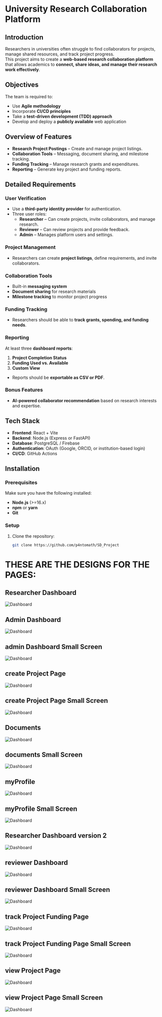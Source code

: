 # University Research Collaboration Platform

## Introduction  
Researchers in universities often struggle to find collaborators for projects, manage shared resources, and track project progress.  
This project aims to create a **web-based research collaboration platform** that allows academics to **connect, share ideas, and manage their research work effectively**.

## Objectives  
The team is required to:  
- Use **Agile methodology**  
- Incorporate **CI/CD principles**  
- Take a **test-driven development (TDD) approach**  
- Develop and deploy a **publicly available** web application  

## Overview of Features  
- **Research Project Postings** – Create and manage project listings.  
- **Collaboration Tools** – Messaging, document sharing, and milestone tracking.  
- **Funding Tracking** – Manage research grants and expenditures.  
- **Reporting** – Generate key project and funding reports.  

## Detailed Requirements  

### User Verification  
- Use a **third-party identity provider** for authentication.  
- Three user roles:  
  - **Researcher** – Can create projects, invite collaborators, and manage research.  
  - **Reviewer** – Can review projects and provide feedback.  
  - **Admin** – Manages platform users and settings.  

### Project Management  
- Researchers can create **project listings**, define requirements, and invite collaborators.  

### Collaboration Tools  
- Built-in **messaging system**  
- **Document sharing** for research materials  
- **Milestone tracking** to monitor project progress  

### Funding Tracking  
- Researchers should be able to **track grants, spending, and funding needs**.  

### Reporting  
At least three **dashboard reports**:  
1. **Project Completion Status**  
2. **Funding Used vs. Available**  
3. **Custom View**  
- Reports should be **exportable as CSV or PDF**.  

### Bonus Features  
- **AI-powered collaborator recommendation** based on research interests and expertise.  

## Tech Stack  
- **Frontend**: React + Vite  
- **Backend**: Node.js (Express or FastAPI)  
- **Database**: PostgreSQL / Firebase  
- **Authentication**: OAuth (Google, ORCID, or institution-based login)  
- **CI/CD**: GitHub Actions  

## Installation  

### Prerequisites  
Make sure you have the following installed:  
- **Node.js** (>=16.x)  
- **npm** or **yarn**  
- **Git**  

### Setup  
1. Clone the repository:  
   ```sh
   git clone https://github.com/p4ntomath/SD_Project

# THESE ARE THE DESIGNS FOR THE PAGES:

## Researcher Dashboard
![Dashboard](PageDesigns/adminDashboard.png)

## Admin Dashboard
![Dashboard](PageDesigns/adminDashboard.png)

## admin Dashboard Small Screen
![Dashboard](PageDesigns/adminDashboardSmallScreen.png)

## create Project Page
![Dashboard](PageDesigns/createProjectPage.png)

## create Project Page Small Screen
![Dashboard](PageDesigns/createProjectPageSmallScreen.png)

## Documents
![Dashboard](PageDesigns/documents.png)

## documents Small Screen
![Dashboard](PageDesigns/documentsSmallScreen.png)

## myProfile
![Dashboard](PageDesigns/myProfile.png)

## myProfile Small Screen
![Dashboard](PageDesigns/myProfileSmallScreen.png)

## Researcher Dashboard version 2
![Dashboard](PageDesigns/researcherDashboardv2.png)

## reviewer Dashboard
![Dashboard](PageDesigns/reviewerDashboard.png)

## reviewer Dashboard Small Screen
![Dashboard](PageDesigns/reviewerDashboardSmallScreen.png)

## track Project Funding Page
![Dashboard](PageDesigns/trackProjectFundingPage.png)

## track Project Funding Page Small Screen
![Dashboard](PageDesigns/trackProjectFundingPageSmallScreen.png)

## view Project Page
![Dashboard](PageDesigns/viewProjectPage.png)

## view Project Page Small Screen
![Dashboard](PageDesigns/viewProjectPageSmallScreen.png)


